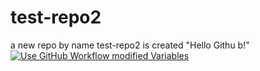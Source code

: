 # test-repo2
a new repo by name test-repo2 is created 
"Hello Githu b!" 
[![Use GitHub Workflow  modified Variables](https://github.com/paramwinwire/test-repo2/actions/workflows/modifiedvariable.yml/badge.svg?event=push)](https://github.com/paramwinwire/test-repo2/actions/workflows/modifiedvariable.yml)